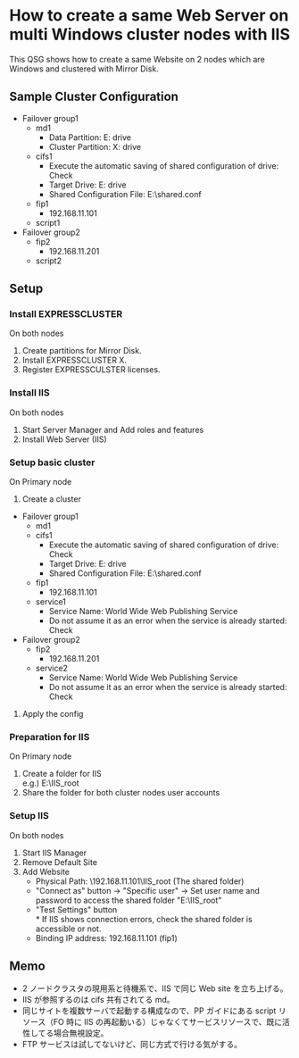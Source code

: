 # How to create a same Web Server on multi Windows cluster nodes with IIS
This QSG shows how to create a same Website on 2 nodes which are Windows and clustered with Mirror Disk.

## Sample Cluster Configuration
- Failover group1
	- md1
		- Data Partition: E: drive
		- Cluster Partition: X: drive
	- cifs1
		- Execute the automatic saving of shared configuration of drive: Check
		- Target Drive: E: drive
		- Shared Configuration File: E:\shared.conf
	- fip1
		- 192.168.11.101
	- script1
- Failover group2
	- fip2
		- 192.168.11.201
	- script2

## Setup
### Install EXPRESSCLUSTER
On both nodes
1. Create partitions for Mirror Disk.
1. Install EXPRESSCLUSTER X.
1. Register EXPRESSCULSTER licenses.

### Install IIS
On both nodes
1. Start Server Manager and Add roles and features
1. Install Web Server (IIS)

### Setup basic cluster
On Primary node
1. Create a cluster
- Failover group1
	- md1  
	- cifs1  
		- Execute the automatic saving of shared configuration of drive: Check
		- Target Drive: E: drive
		- Shared Configuration File: E:\shared.conf
	- fip1
		- 192.168.11.101
	- service1
		- Service Name: World Wide Web Publishing Service
		- Do not assume it as an error when the service is already started: Check
- Failover group2
	- fip2
		- 192.168.11.201
	- service2
		- Service Name: World Wide Web Publishing Service
		- Do not assume it as an error when the service is already started: Check
1. Apply the config

### Preparation for IIS
On Primary node
1. Create a folder for IIS  
	e.g.) E:\IIS_root
1. Share the folder for both cluster nodes user accounts

### Setup IIS
On both nodes
1. Start IIS Manager
1. Remove Default Site
1. Add Website
	- Physical Path: \\192.168.11.101\IIS_root (The shared folder)
	- "Connect as" button -> "Specific user" -> Set user name and password to access the shared folder "E:\IIS_root"
	- "Test Settings" button  
		\* If IIS shows connection errors, check the shared folder is accessible or not.
	- Binding IP address: 192.168.11.101 (fip1)

## Memo
- 2 ノードクラスタの現用系と待機系で、IIS で同じ Web site を立ち上げる。
- IIS が参照するのは cifs 共有されてる md。
- 同じサイトを複数サーバで起動する構成なので、PP ガイドにある script リソース（FO 時に IIS の再起動いる）じゃなくてサービスリソースで、既に活性してる場合無視設定。
- FTP サービスは試してないけど、同じ方式で行ける気がする。
